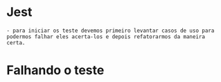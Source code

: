 # Jest 
    - para iniciar os teste devemos primeiro levantar casos de uso para podermos falhar eles acerta-los e depois refatorarmos da maneira certa.

# Falhando o teste